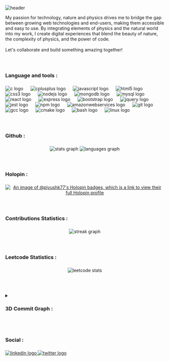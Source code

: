 ![header](https://capsule-render.vercel.app/api?type=waving&color=7490ac&height=200&section=header&text=Piyush%20Katyal&fontSize=50&fontAlign=80&animation=fadeIn)

<p align="left">My passion for technology, nature and physics drives me to bridge the gap between growing web technologies and end-users, making them accessible and easy to use. By integrating elements of physics and the natural world into my work, I create digital experiences that blend the beauty of nature, the complexity of physics, and the power of code.<br><br>Let's collaborate and build something amazing together!</p>

###

<br>

###

<h3 align="left">Language and tools :</h3>

###

<div align="left">
  <img src="https://cdn.jsdelivr.net/gh/devicons/devicon/icons/c/c-original.svg" height="50" alt="c logo"  />
  <img width="15" />
  <img src="https://cdn.jsdelivr.net/gh/devicons/devicon/icons/cplusplus/cplusplus-original.svg" height="50" alt="cplusplus logo"  />
  <img width="15" />
  <img src="https://cdn.jsdelivr.net/gh/devicons/devicon/icons/javascript/javascript-original.svg" height="50" alt="javascript logo"  />
  <img width="15" />
  <img src="https://cdn.jsdelivr.net/gh/devicons/devicon/icons/html5/html5-original.svg" height="50" alt="html5 logo"  />
  <img width="15" />
  <img src="https://cdn.jsdelivr.net/gh/devicons/devicon/icons/css3/css3-original.svg" height="50" alt="css3 logo"  />
  <img width="15" />
  <img src="https://cdn.jsdelivr.net/gh/devicons/devicon/icons/nodejs/nodejs-original.svg" height="50" alt="nodejs logo"  />
  <img width="15" />
  <img src="https://cdn.jsdelivr.net/gh/devicons/devicon/icons/mongodb/mongodb-original.svg" height="50" alt="mongodb logo"  />
  <img width="15" />
  <img src="https://cdn.jsdelivr.net/gh/devicons/devicon/icons/mysql/mysql-original.svg" height="50" alt="mysql logo"  />
  <img width="15" />
  <img src="https://cdn.jsdelivr.net/gh/devicons/devicon/icons/react/react-original.svg" height="50" alt="react logo"  />
  <img width="15" />
  <img src="https://skillicons.dev/icons?i=express" height="50" alt="express logo"  />
  <img width="15" />
  <img src="https://cdn.jsdelivr.net/gh/devicons/devicon/icons/bootstrap/bootstrap-original.svg" height="50" alt="bootstrap logo"  />
  <img width="15" />
  <img src="https://cdn.jsdelivr.net/gh/devicons/devicon/icons/jquery/jquery-original.svg" height="50" alt="jquery logo"  />
  <img width="15" />
  <img src="https://cdn.jsdelivr.net/gh/devicons/devicon/icons/jest/jest-plain.svg" height="50" alt="jest logo"  />
  <img width="15" />
  <img src="https://cdn.jsdelivr.net/gh/devicons/devicon/icons/npm/npm-original-wordmark.svg" height="50" alt="npm logo"  />
  <img width="15" />
  <img src="https://cdn.jsdelivr.net/gh/devicons/devicon/icons/amazonwebservices/amazonwebservices-original.svg" height="50" alt="amazonwebservices logo"  />
  <img width="15" />
  <img src="https://cdn.jsdelivr.net/gh/devicons/devicon/icons/git/git-original.svg" height="50" alt="git logo"  />
  <img width="15" />
  <img src="https://cdn.jsdelivr.net/gh/devicons/devicon/icons/gcc/gcc-original.svg" height="50" alt="gcc logo"  />
  <img width="15" />
  <img src="https://cdn.jsdelivr.net/gh/devicons/devicon/icons/cmake/cmake-original.svg" height="50" alt="cmake logo"  />
  <img width="15" />
  <img src="https://cdn.jsdelivr.net/gh/devicons/devicon/icons/bash/bash-original.svg" height="50" alt="bash logo"  />
  <img width="15" />
  <img src="https://cdn.jsdelivr.net/gh/devicons/devicon/icons/linux/linux-original.svg" height="50" alt="linux logo"  />
</div>

###

<br>

###

<h3 align="left">Github :</h3>

###

<div align="center">
  <img src="https://github-readme-stats.vercel.app/api?username=piyushk77&hide_title=false&hide_rank=false&show_icons=true&include_all_commits=true&count_private=true&disable_animations=false&theme=nord&locale=en&hide_border=true&order=1" height="160" alt="stats graph"  />
  <img src="https://github-readme-stats.vercel.app/api/top-langs?username=piyushk77&locale=en&hide_title=false&layout=compact&card_width=320&langs_count=7&theme=nord&hide_border=true&order=2" height="160" alt="languages graph"  />
</div>

###

<br>

###

<h3 align="left">Holopin :</h3>

###

<div align="center">
  <a href="https://holopin.io/@piyushk77">
    <img src="https://holopin.me/piyushk77" alt="An image of @piyushk77's Holopin badges, which is a link to view their full Holopin profile" height="270">
  </a>
</div>

###

<br>

###

<h3 align="left">Contributions Statistics :</h3>

###

<div align="center">
  <img src="https://streak-stats.demolab.com?user=piyushk77&locale=en&mode=daily&theme=nord&hide_border=true&border_radius=5&order=3" height="180" alt="streak graph"  />
</div>

###

<br>

###

<h3 align="left">Leetcode Statistics :</h3>

###

<div align="center">
  <img src="https://leetcard.jacoblin.cool/piyushkatyal?theme=nord&border=0&radius=5" height="180" alt="leetcode stats">
</div>

###

<br>

###

<details>
  <summary>
    <h3 align="left">3D Commit Graph :</h3>
  </summary>

  <div align="center">
    <img src="./profile-3d-contrib/profile-night-rainbow.svg" alt="3D commit heatmap">
  </div>
  
</details>

###

<br>

###

<h3 align="left">Social :</h3>

###

<div align="left">
  <a href="www.linkedin.com/in/piyush-katyal-315836251" target="_blank">
    <img src="https://raw.githubusercontent.com/maurodesouza/profile-readme-generator/master/src/assets/icons/social/linkedin/default.svg" width="55" height="40" alt="linkedin logo"  />
  </a>
  <a href="https://twitter.com/PiyushKatyal77" target="_blank">
    <img src="https://raw.githubusercontent.com/maurodesouza/profile-readme-generator/master/src/assets/icons/social/twitter/default.svg" width="55" height="40" alt="twitter logo"  />
  </a>
</div>

###

